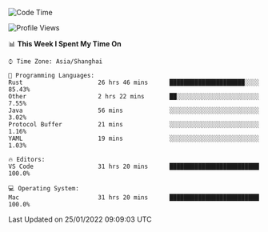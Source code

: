 <!--START_SECTION:waka-->
![Code Time](http://img.shields.io/badge/Code%20Time-951%20hrs%2021%20mins-blue)

![Profile Views](http://img.shields.io/badge/Profile%20Views-3-blue)

📊 **This Week I Spent My Time On** 

```text
⌚︎ Time Zone: Asia/Shanghai

💬 Programming Languages: 
Rust                     26 hrs 46 mins      █████████████████████░░░░   85.43% 
Other                    2 hrs 22 mins       ██░░░░░░░░░░░░░░░░░░░░░░░   7.55% 
Java                     56 mins             ░░░░░░░░░░░░░░░░░░░░░░░░░   3.02% 
Protocol Buffer          21 mins             ░░░░░░░░░░░░░░░░░░░░░░░░░   1.16% 
YAML                     19 mins             ░░░░░░░░░░░░░░░░░░░░░░░░░   1.03%

🔥 Editors: 
VS Code                  31 hrs 20 mins      █████████████████████████   100.0%

💻 Operating System: 
Mac                      31 hrs 20 mins      █████████████████████████   100.0%

```


 Last Updated on 25/01/2022 09:09:03 UTC
<!--END_SECTION:waka-->
